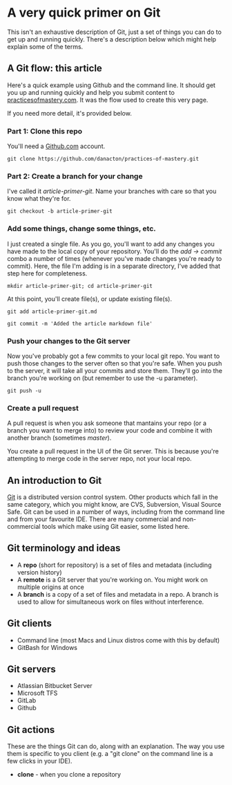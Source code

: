 # A very quick primer on Git

This isn't an exhaustive description of Git, just a set of things you can do to get up and running quickly. There's a description below which might help explain some of the terms.

## A Git flow: this article
Here's a quick example using Github and the command line. It should get you up and running quickly and help you submit content to [practicesofmastery.com](http://practicesofmastery.com). It was the flow used to create this very page.

If you need more detail, it's provided below.

### Part 1: Clone this repo
You'll need a [Github.com](https://github.com) account.

`git clone https://github.com/danacton/practices-of-mastery.git`

### Part 2: Create a branch for your change
I've called it *article-primer-git*. Name your branches with care so that you know what they're for.

`git checkout -b article-primer-git`

### Add some things, change some things, etc.
I just created a single file. As you go, you'll want to add any changes you have made to the local copy of your repository. You'll do the *add -> commit* combo a number of times (whenever you've made changes you're ready to commit). Here, the file I'm adding is in a separate directory, I've added that step here for completeness.

`mkdir article-primer-git; cd article-primer-git`

At this point, you'll create file(s), or update existing file(s).

`git add article-primer-git.md`

`git commit -m 'Added the article markdown file'`

### Push your changes to the Git server
Now you've probably got a few commits to your local git repo. You want to push those changes to the server often so that you're safe. When you push to the server, it will take all your commits and store them. They'll go into the branch you're working on (but remember to use the -u parameter).

`git push -u`

### Create a pull request
A pull request is when you ask someone that mantains your repo (or a branch you want to merge into) to review your code and combine it with another branch (sometimes *master*).

You create a pull request in the UI of the Git server. This is because you're attempting to merge code in the server repo, not your local repo.

## An introduction to Git
[Git](https://git-scm.com/) is a distributed version control system. Other products which fall in the same category, which you might know, are CVS, Subversion, Visual Source Safe. Git can be used in a number of ways, including from the command line and from your favourite IDE. There are many commercial and non-commercial tools which make using Git easier, some listed here.

## Git terminology and ideas

- A **repo** (short for repository) is a set of files and metadata (including version history)
- A **remote** is a Git server that you're working on. You might work on multiple origins at once
- A **branch** is a copy of a set of files and metadata in a repo. A branch is used to allow for simultaneous work on files without interference.

## Git clients
- Command line (most Macs and Linux distros come with this by default)
- GitBash for Windows

## Git servers
- Atlassian Bitbucket Server
- Microsoft TFS
- GitLab
- Github

## Git actions

These are the things Git can do, along with an explanation. The way you use them is specific to you client (e.g. a "git clone" on the command line is a few clicks in your IDE).

- **clone** - when you clone a repository

